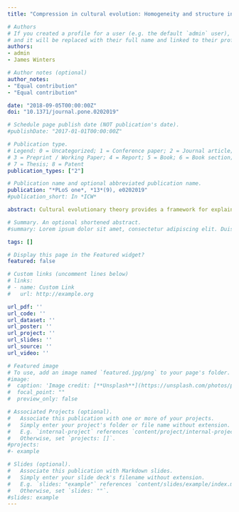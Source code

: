 ```yaml
---
title: "Compression in cultural evolution: Homogeneity and structure in the emergence and evolution of a large-scale online collaborative art project"

# Authors
# If you created a profile for a user (e.g. the default `admin` user), write the username (folder name) here 
# and it will be replaced with their full name and linked to their profile.
authors:
- admin
- James Winters

# Author notes (optional)
author_notes:
- "Equal contribution"
- "Equal contribution"

date: "2018-09-05T00:00:00Z"
doi: "10.1371/journal.pone.0202019"

# Schedule page publish date (NOT publication's date).
#publishDate: "2017-01-01T00:00:00Z"

# Publication type.
# Legend: 0 = Uncategorized; 1 = Conference paper; 2 = Journal article;
# 3 = Preprint / Working Paper; 4 = Report; 5 = Book; 6 = Book section;
# 7 = Thesis; 8 = Patent
publication_types: ["2"]

# Publication name and optional abbreviated publication name.
publication: "*PLoS one*, *13*(9), e0202019"
#publication_short: In *ICW*

abstract: Cultural evolutionary theory provides a framework for explaining change in population-level distributions. A consistent finding in the literature is that multiple transmission episodes shape a distribution of cultural traits to become more compressible, i.e., a set of derived traits are more compressed than their ancestral forms. Importantly, this amplification of compressible patterns can become manifest in two ways, either via the homogenisation of variation or through the organisation of variation into structured and specialised patterns. Using a novel, large-scale dataset from Reddit Place, an online collaborative art project, we investigate the emergence and evolution of compressible patterns on a 1000x1000 pixel canvas. Here, all Reddit users could select a coloured pixel, place it on the canvas, and then wait for a fixed period before placing another pixel. By analysing all 16.5 million pixel placements by over 1 million individuals, we found that compression follows a quadratic trajectory through time. From a non-structured state, where individual artworks exist relatively independently from one another, Place gradually transitions to a structured state where pixel placements form specialised, interdependent patterns.

# Summary. An optional shortened abstract.
#summary: Lorem ipsum dolor sit amet, consectetur adipiscing elit. Duis posuere tellus ac convallis placerat. Proin tincidunt magna sed ex sollicitudin condimentum.

tags: []

# Display this page in the Featured widget?
featured: false

# Custom links (uncomment lines below)
# links:
# - name: Custom Link
#   url: http://example.org

url_pdf: ''
url_code: ''
url_dataset: ''
url_poster: ''
url_project: ''
url_slides: ''
url_source: ''
url_video: ''

# Featured image
# To use, add an image named `featured.jpg/png` to your page's folder. 
#image:
#  caption: 'Image credit: [**Unsplash**](https://unsplash.com/photos/pLCdAaMFLTE)'
#  focal_point: ""
#  preview_only: false

# Associated Projects (optional).
#   Associate this publication with one or more of your projects.
#   Simply enter your project's folder or file name without extension.
#   E.g. `internal-project` references `content/project/internal-project/index.md`.
#   Otherwise, set `projects: []`.
#projects:
#- example

# Slides (optional).
#   Associate this publication with Markdown slides.
#   Simply enter your slide deck's filename without extension.
#   E.g. `slides: "example"` references `content/slides/example/index.md`.
#   Otherwise, set `slides: ""`.
#slides: example
---
```

